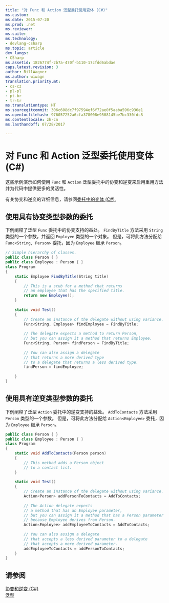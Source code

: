 ```yaml
---
title: "对 Func 和 Action 泛型委托使用变体 (C#)"
ms.custom: 
ms.date: 2015-07-20
ms.prod: .net
ms.reviewer: 
ms.suite: 
ms.technology:
- devlang-csharp
ms.topic: article
dev_langs:
- CSharp
ms.assetid: 1826774f-2b7a-470f-b110-17cfdd6abdae
caps.latest.revision: 3
author: BillWagner
ms.author: wiwagn
translation.priority.mt:
- cs-cz
- pl-pl
- pt-br
- tr-tr
ms.translationtype: HT
ms.sourcegitcommit: 306c608dc7f97594ef6f72ae0f5aaba596c936e1
ms.openlocfilehash: 976057252a6cfa378008e9508145be7bc330fdc8
ms.contentlocale: zh-cn
ms.lasthandoff: 07/28/2017

---
```

# <a name="using-variance-for-func-and-action-generic-delegates-c"></a>对 Func 和 Action 泛型委托使用变体 (C#)
这些示例演示如何使用 `Func` 和 `Action` 泛型委托中的协变和逆变来启用重用方法并为代码中提供更多的灵活性。  
  
 有关协变和逆变的详细信息，请参阅[委托中的变体 (C#)](../../../../csharp/programming-guide/concepts/covariance-contravariance/variance-in-delegates.md)。  
  
## <a name="using-delegates-with-covariant-type-parameters"></a>使用具有协变类型参数的委托  
 下例阐释了泛型 `Func` 委托中的协变支持的益处。 `FindByTitle` 方法采用 `String` 类型的一个参数，并返回 `Employee` 类型的一个对象。 但是，可将此方法分配给 `Func<String, Person>` 委托，因为 `Employee` 继承 `Person`。  
  
```csharp  
// Simple hierarchy of classes.  
public class Person { }  
public class Employee : Person { }  
class Program  
{  
    static Employee FindByTitle(String title)  
    {  
        // This is a stub for a method that returns  
        // an employee that has the specified title.  
        return new Employee();  
    }  
  
    static void Test()  
    {  
        // Create an instance of the delegate without using variance.  
        Func<String, Employee> findEmployee = FindByTitle;  
  
        // The delegate expects a method to return Person,  
        // but you can assign it a method that returns Employee.  
        Func<String, Person> findPerson = FindByTitle;  
  
        // You can also assign a delegate   
        // that returns a more derived type   
        // to a delegate that returns a less derived type.  
        findPerson = findEmployee;  
  
    }  
}  
```  
  
## <a name="using-delegates-with-contravariant-type-parameters"></a>使用具有逆变类型参数的委托  
 下例阐释了泛型 `Action` 委托中的逆变支持的益处。 `AddToContacts` 方法采用 `Person` 类型的一个参数。 但是，可将此方法分配给 `Action<Employee>` 委托，因为 `Employee` 继承 `Person`。  
  
```csharp  
public class Person { }  
public class Employee : Person { }  
class Program  
{  
    static void AddToContacts(Person person)  
    {  
        // This method adds a Person object  
        // to a contact list.  
    }  
  
    static void Test()  
    {  
        // Create an instance of the delegate without using variance.  
        Action<Person> addPersonToContacts = AddToContacts;  
  
        // The Action delegate expects   
        // a method that has an Employee parameter,  
        // but you can assign it a method that has a Person parameter  
        // because Employee derives from Person.  
        Action<Employee> addEmployeeToContacts = AddToContacts;  
  
        // You can also assign a delegate   
        // that accepts a less derived parameter to a delegate   
        // that accepts a more derived parameter.  
        addEmployeeToContacts = addPersonToContacts;  
    }  
}  
```  
  
## <a name="see-also"></a>请参阅  
 [协变和逆变 (C#)](../../../../csharp/programming-guide/concepts/covariance-contravariance/index.md)   
 [泛型](~/docs/standard/generics/index.md)

